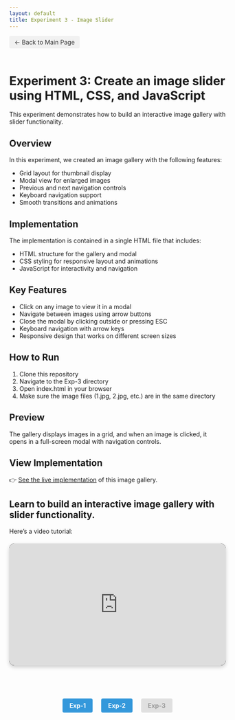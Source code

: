 ```yaml
---
layout: default
title: Experiment 3 - Image Slider
---
```


<a href="../README.html" class="back-btn" >← Back to Main Page</a>

# Experiment 3: Create an image slider using HTML, CSS, and JavaScript

This experiment demonstrates how to build an interactive image gallery with slider functionality.

## Overview

In this experiment, we created an image gallery with the following features:
- Grid layout for thumbnail display
- Modal view for enlarged images
- Previous and next navigation controls
- Keyboard navigation support
- Smooth transitions and animations

## Implementation

The implementation is contained in a single HTML file that includes:
- HTML structure for the gallery and modal
- CSS styling for responsive layout and animations
- JavaScript for interactivity and navigation

## Key Features

- Click on any image to view it in a modal
- Navigate between images using arrow buttons
- Close the modal by clicking outside or pressing ESC
- Keyboard navigation with arrow keys
- Responsive design that works on different screen sizes

## How to Run

1. Clone this repository
2. Navigate to the Exp-3 directory
3. Open index.html in your browser
4. Make sure the image files (1.jpg, 2.jpg, etc.) are in the same directory

## Preview

The gallery displays images in a grid, and when an image is clicked, it opens in a full-screen modal with navigation controls.

## View Implementation

👉 <a href="index.html" target="_blank">See the live implementation</a> of this image gallery.

## Learn to build an interactive image gallery with slider functionality.

Here’s a video tutorial:

<div class="video-container">
    <iframe width="1031" height="580" src="https://www.youtube.com/embed/HD13eq_Pmp8" 
    title="Learn HTML in 1 hour 🌎" frameborder="0" 
    allow="accelerometer; autoplay; clipboard-write; encrypted-media; gyroscope; picture-in-picture; web-share" 
    referrerpolicy="strict-origin-when-cross-origin" allowfullscreen>
    </iframe>
</div>

<br>

<div class="experiment-nav">
  <a href="#" onclick="checkNavAccess(1); return false;" class="nav-btn">Exp-1</a>
  <a href="#" onclick="checkNavAccess(2); return false;" class="nav-btn">Exp-2</a>
  <span class="nav-disabled">Exp-3</span>
</div>

<div id="password-prompt" class="password-prompt" style="display: none;">
  <h3>Enter Password</h3>
  <div class="password-form">
    <input type="password" id="exp-password" class="password-input" placeholder="Enter experiment password">
    <button onclick="submitPassword()" class="password-submit">Submit</button>
    <p><a href="#" onclick="cancelPassword(); return false;">Cancel</a></p>
  </div>
</div>

<style type="text/css">
.back-btn {
  display: inline-block;
  background-color: #f1f1f1;
  color: #333;
  padding: 6px 12px;
  text-decoration: none;
  border-radius: 4px;
  margin-bottom: 20px;
  font-size: 14px;
}

.back-btn:hover {
  background-color: #ddd;
  text-decoration: none;
}

.experiment-nav {
  display: flex;
  justify-content: center;
  gap: 20px;
  margin-top: 40px;
}

.nav-btn {
  display: inline-block;
  background-color: #3498db;
  color: white;
  padding: 8px 16px;
  text-decoration: none;
  border-radius: 4px;
  font-weight: bold;
}

.nav-btn:hover {
  background-color: #2980b9;
  text-decoration: none;
}

.nav-disabled {
  display: inline-block;
  background-color: #e0e0e0;
  color: #999;
  padding: 8px 16px;
  border-radius: 4px;
  font-weight: bold;
  cursor: not-allowed;
}

.password-prompt {
  position: fixed;
  top: 50%;
  left: 50%;
  transform: translate(-50%, -50%);
  background-color: white;
  padding: 20px;
  border-radius: 8px;
  box-shadow: 0 4px 15px rgba(0, 0, 0, 0.2);
  z-index: 1000;
  text-align: center;
  max-width: 400px;
  width: 90%;
}

.password-input {
  width: 100%;
  padding: 10px;
  margin-bottom: 10px;
  border: 1px solid #ddd;
  border-radius: 4px;
}

.password-submit {
  background-color: #3498db;
  color: white;
  border: none;
  padding: 10px 20px;
  border-radius: 4px;
  cursor: pointer;
}

.password-submit:hover {
  background-color: #2980b9;
}

.video-container {
    position: relative;
    padding-bottom: 56.25%;
    height: 0;
    overflow: hidden;
    max-width: 100%;
    background: #000;
    border-radius: 12px;
    box-shadow: 0px 4px 10px rgba(0, 0, 0, 0.2);
    margin: 20px auto;
}

.video-container iframe {
    position: absolute;
    top: 0;
    left: 0;
    width: 100%;
    height: 100%;
    border-radius: 12px;
}  
</style>

<script>
function checkNavAccess(expNumber) {
  if (localStorage.getItem(`exp-${expNumber}-access`) === "granted") {
    window.location.href = `../Exp-${expNumber}/README.html`;
  } else {
    document.getElementById('password-prompt').style.display = 'block';
    localStorage.setItem('target-exp', expNumber);
  }
}

function submitPassword() {
  const password = document.getElementById('exp-password').value;
  const targetExp = localStorage.getItem('target-exp');
  const passwords = {
    1: "html2025",
    2: "js2025",
    3: "gallery2025"
  };
  
  if (password === passwords[targetExp]) {
    localStorage.setItem(`exp-${targetExp}-access`, "granted");
    window.location.href = `../Exp-${targetExp}/README.html`;
  } else {
    alert("Incorrect password. Please try again.");
  }
}

function cancelPassword() {
  document.getElementById('password-prompt').style.display = 'none';
  localStorage.removeItem('target-exp');
}
</script>
<link rel="stylesheet" href="../css/chatbot.css">
<script src="../js/chatbot.js"></script>
